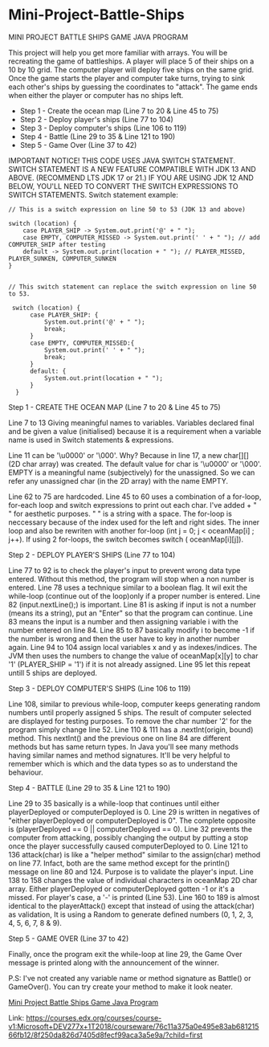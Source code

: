 # Mini-Project-Battle-Ships
MINI PROJECT BATTLE SHIPS GAME JAVA PROGRAM

This project will help you get more familiar with arrays. You will be recreating the game of battleships. A player will place 5 of their ships on a 10 by 10 grid. The computer player will deploy five ships on the same grid. Once the game starts the player and computer take turns, trying to sink each other's ships by guessing the coordinates to "attack". The game ends when either the player or computer has no ships left.

- Step 1 - Create the ocean map (Line 7 to 20 & Line 45 to 75)
- Step 2 - Deploy player's ships (Line 77 to 104)
- Step 3 - Deploy computer's ships (Line 106 to 119)
- Step 4 - Battle (Line 29 to 35 & Line 121 to 190)
- Step 5 - Game Over (Line 37 to 42)

IMPORTANT NOTICE! THIS CODE USES JAVA SWITCH STATEMENT. SWITCH STATEMENT IS A NEW FEATURE COMPATIBLE WITH JDK 13 AND ABOVE. (RECOMMEND LTS JDK 17 or 21.) IF YOU ARE USING JDK 12 AND BELOW, YOU'LL NEED TO CONVERT THE SWITCH EXPRESSIONS TO SWITCH STATEMENTS. Switch statement example:

```
// This is a switch expression on line 50 to 53 (JDK 13 and above)

switch (location) {
    case PLAYER_SHIP -> System.out.print('@' + " ");
    case EMPTY, COMPUTER_MISSED -> System.out.print(' ' + " "); // add COMPUTER_SHIP after testing
    default -> System.out.print(location + " "); // PLAYER_MISSED, PLAYER_SUNKEN, COMPUTER_SUNKEN
}


// This switch statement can replace the switch expression on line 50 to 53.

 switch (location) {
      case PLAYER_SHIP: {
          System.out.print('@' + " ");
          break;
      }
      case EMPTY, COMPUTER_MISSED:{ 
          System.out.print(' ' + " "); 
          break;
      }
      default: { 
          System.out.print(location + " "); 
      }
  }
```

Step 1 - CREATE THE OCEAN MAP (Line 7 to 20 & Line 45 to 75)

Line 7 to 13
Giving meaningful names to variables. Variables declared final and be given a value (initialised) because it is a requirement when a variable name is used in Switch statements & expressions. 

Line 11 can be '\u0000' or '\000'. Why? Because in line 17, a new char[][] (2D char array) was created. The default value for char is '\u0000' or '\000'. EMPTY is a meaningful name (subjectively) for the unassigned. So we can refer any unassigned char (in the 2D array) with the name EMPTY.

Line 62 to 75 are hardcoded. 
Line 45 to 60 uses a combination of a for-loop, for-each loop and switch expressions to print out each char. I've added +  " " for aesthetic purposes. " " is a string with a space. The for-loop is neccessary because of the index used for the left and right sides. The inner loop and also be rewriten with another for-loop (int j = 0; j < oceanMap[i] ;  j++). If using 2 for-loops, the switch becomes switch ( oceanMap[i][j]).


Step 2 - DEPLOY PLAYER'S SHIPS (Line 77 to 104)

Line 77 to 92 is to check the player's input to prevent wrong data type entered. Without this method, the program will stop when a non number is entered. Line 78 uses a technique similar to a boolean flag. It wil exit the while-loop (continue out of the loop)only if a proper number is entered. Line 82 (input.nextLine();) is important. Line 81 is asking if input is not a number (means its a string), put an "Enter" so that the program can continue. Line 83 means the input is a number and then assigning variable i with the number entered on line 84. Line 85 to 87 basically modify i to become -1 if the number is wrong and then the user have to key in another number again.
Line 94 to 104 assign local variables x and y as indexes/indices. The JVM then uses the numbers to change the value of oceanMap[x][y] to char '1' (PLAYER_SHIP = '1') if it is not already assigned. Line 95 let this repeat untill 5 ships are deployed.


Step 3 - DEPLOY COMPUTER'S SHIPS (Line 106 to 119)

Line 108, similar to previous while-loop, computer keeps generating random numbers until properly assigned 5 ships. The result of computer selected are displayed for testing purposes. To remove the char number '2' for the program simply change line 52.
Line 110 & 111 has a .nextInt(origin, bound) method. This nextInt() and the previous one on line 84 are different methods but has same return types. In Java you'll see many methods having similar names and method signatures. It'll be very helpful to remember which is which and the data types so as to understand the behaviour.


Step 4 - BATTLE (Line 29 to 35 & Line 121 to 190)

Line 29 to 35 basically is a while-loop that continues until either playerDeployed or computerDeployed is 0. Line 29 is written in negatives of "either playerDeployed or computerDeployed is 0". The complete opposite is (playerDeployed == 0 || computerDeployed == 0). Line 32 prevents the computer from attacking, possibly changing the output by putting a stop once the player successfully caused computerDeployed to 0. 
Line 121 to 136 attack(char) is like a "helper method" similar to the assign(char) method on line 77. Infact, both are the same method except for the println() message on line 80 and 124. Purpose is to validate the player's input.
Line 138 to 158 changes the value of individual characters in oceanMap 2D char array. Either playerDeployed or computerDeployed gotten -1 or it's a missed. For player's case, a '-' is printed (Line 53).
Line 160 to 189 is almost identical to the playerAttack() except that instead of using the attack(char) as validation, It is using a Random to generate defined numbers (0, 1, 2, 3, 4, 5, 6, 7, 8 & 9). 

Step 5 - GAME OVER (Line 37 to 42)

Finally, once the program exit the while-loop at line 29, the Game Over message is printed along with the announcement of the winner.

P.S: I've not created any variable name or method signature as Battle() or GameOver(). You can try create your method to make it look neater.

<a href="https://github.com/Joshua-Ho-Gwok-Hin/Mini-Project-Battle-Ships/blob/main/BattleShipGame.java">Mini Project Battle Ships Game Java Program</a>

Link: https://courses.edx.org/courses/course-v1:Microsoft+DEV277x+1T2018/courseware/76c11a375a0e495e83ab68121566fb12/8f250da826d7405d8fecf99aca3a5e9a/?child=first 
